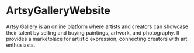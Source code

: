 # ArtsyGalleryWebsite
 Artsy Gallery is an online platform where artists and creators can showcase their talent by selling and buying paintings, artwork, and photography. It provides a marketplace for artistic expression, connecting creators with art enthusiasts.
